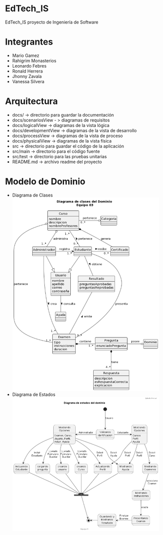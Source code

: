 # EdTech_IS
EdTech_IS proyecto de Ingeniería de Software

# Integrantes

* Mario Gamez
* Rahigrim Monasterios
* Leonardo Febres
* Ronald Herrera
* Jhonny Zavala
* Vanessa Silvera

# Arquitectura 

* docs/ -> directorio para guardar la documentación
* docs/scenariosView - > diagramas de requisitos
*  docs/logicalView -> diagramas de la vista lógica
* docs/developmentView -> diagramas de la vista de desarrollo
* docs/processView -> diagramas de la vista de proceso
* docs/physicalView -> diagramas de la vista física
* src -> directorio para guardar el código de la aplicación
* src/main -> directorio para el código fuente
* src/test -> directorio para las pruebas unitarias
* README.md -> archivo readme del proyecto


# Modelo de Dominio
* Diagrama de Clases
![alt "Modelo de clases"](https://github.com/febres35/EdTech_IS/blob/main/docs/scenariosView/diagramaClasesDominio/Diagrama%20de%20clases.png)
* Diagrama de Estados
![alt "Modelo de clases"](https://github.com/febres35/EdTech_IS/blob/main/docs/scenariosView/diagramaEstados/Diagrama%20de%20Estado.png)

